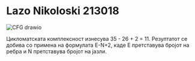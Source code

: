 # Lazo Nikoloski 213018

![CFG drawio](https://github.com/213018/SI_2023_lab2_213018/assets/129883425/911c7aa8-c4da-4b6c-9acb-233d42e5fb14)

Цикломатската комплексност изнесува 35 - 26 + 2 = 11. Резултатот се добива со примена на формулата E-N+2, каде Е претставува бројот на ребра и N претставува бројот на јазли. 
